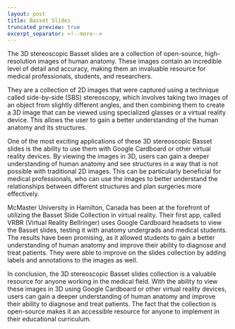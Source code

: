 ```yaml
---
layout: post
title: Basset Slides
truncated_preview: true
excerpt_separator: <!--more-->
---
```



The 3D stereoscopic Basset slides are a collection of open-source, high-resolution images of human anatomy. These images contain an incredible level of detail and accuracy, making them an invaluable resource for medical professionals, students, and researchers.

They are a collection of 2D images that were captured using a technique called side-by-side (SBS) stereoscopy, which involves taking two images of an object from slightly different angles, and then combining them to create a 3D image that can be viewed using specialized glasses or a virtual reality device. This allows the user to gain a better understanding of the human anatomy and its structures.

One of the most exciting applications of these 3D stereoscopic Basset slides is the ability to use them with Google Cardboard or other virtual reality devices. By viewing the images in 3D, users can gain a deeper understanding of human anatomy and see structures in a way that is not possible with traditional 2D images. This can be particularly beneficial for medical professionals, who can use the images to better understand the relationships between different structures and plan surgeries more effectively.

McMaster University in Hamilton, Canada has been at the forefront of utilizing the Basset Slide Collection in virtual reality. Their first app, called VRBR (Virtual Reality Bellringer) uses Google Cardboard headsets to view the Basset slides, testing it with anatomy undergrads and medical students. The results have been promising, as it allowed students to gain a better understanding of human anatomy and improve their ability to diagnose and treat patients. They were able to improve on the slides collection by adding labels and annotations to the images as well.

In conclusion, the 3D stereoscopic Basset slides collection is a valuable resource for anyone working in the medical field. With the ability to view these images in 3D using Google Cardboard or other virtual reality devices, users can gain a deeper understanding of human anatomy and improve their ability to diagnose and treat patients. The fact that the collection is open-source makes it an accessible resource for anyone to implement in their educational curriculum.